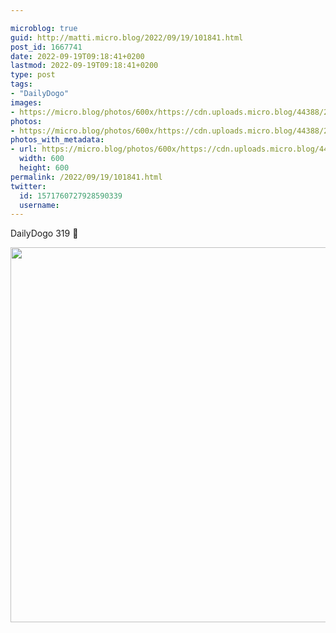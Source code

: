```yaml
---

microblog: true
guid: http://matti.micro.blog/2022/09/19/101841.html
post_id: 1667741
date: 2022-09-19T09:18:41+0200
lastmod: 2022-09-19T09:18:41+0200
type: post
tags:
- "DailyDogo"
images:
- https://micro.blog/photos/600x/https://cdn.uploads.micro.blog/44388/2022/3a99e81270.jpg
photos:
- https://micro.blog/photos/600x/https://cdn.uploads.micro.blog/44388/2022/3a99e81270.jpg
photos_with_metadata:
- url: https://micro.blog/photos/600x/https://cdn.uploads.micro.blog/44388/2022/3a99e81270.jpg
  width: 600
  height: 600
permalink: /2022/09/19/101841.html
twitter:
  id: 1571760727928590339
  username:
---
```

DailyDogo 319 🐶

<img src="/media/uploads/2022/3a99e81270.jpg" width="600" height="600" alt="" />

